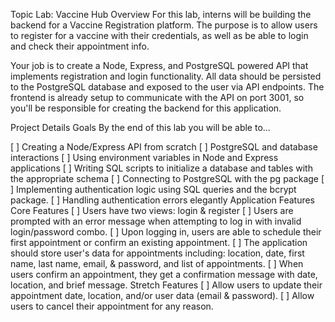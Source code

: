 Topic Lab: Vaccine Hub
Overview
For this lab, interns will be building the backend for a Vaccine Registration platform. The purpose is to allow users to register for a vaccine with their credentials, as well as be able to login and check their appointment info.

Your job is to create a Node, Express, and PostgreSQL powered API that implements registration and login functionality. All data should be persisted to the PostgreSQL database and exposed to the user via API endpoints. The frontend is already setup to communicate with the API on port 3001, so you'll be responsible for creating the backend for this application.

Project Details
Goals
By the end of this lab you will be able to...

[ ] Creating a Node/Express API from scratch
[ ] PostgreSQL and database interactions
[ ] Using environment variables in Node and Express applications
[ ] Writing SQL scripts to initialize a database and tables with the appropriate schema
[ ] Connecting to PostgreSQL with the pg package
[ ] Implementing authentication logic using SQL queries and the bcrypt package.
[ ] Handling authentication errors elegantly
Application Features
Core Features
[ ] Users have two views: login & register
[ ] Users are prompted with an error message when attempting to log in with invalid login/password combo.
[ ] Upon logging in, users are able to schedule their first appointment or confirm an existing appointment.
[ ] The application should store user's data for appointments including: location, date, first name, last name, email, & password, and list of appointments.
[ ] When users confirm an appointment, they get a confirmation message with date, location, and brief message.
Stretch Features
[ ] Allow users to update their appointment date, location, and/or user data (email & password).
[ ] Allow users to cancel their appointment for any reason.
